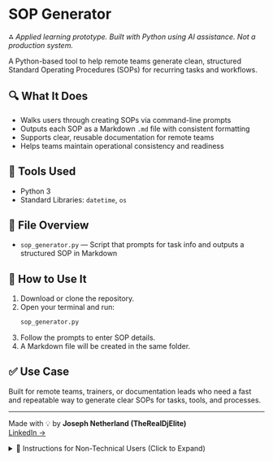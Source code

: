 # SOP Generator

⁂ _Applied learning prototype. Built with Python using AI assistance. Not a production system._

A Python-based tool to help remote teams generate clean, structured Standard Operating Procedures (SOPs) for recurring tasks and workflows.

## 🔍 What It Does
- Walks users through creating SOPs via command-line prompts
- Outputs each SOP as a Markdown `.md` file with consistent formatting
- Supports clear, reusable documentation for remote teams
- Helps teams maintain operational consistency and readiness

## 🧰 Tools Used
- Python 3
- Standard Libraries: `datetime`, `os`

## 📁 File Overview
- `sop_generator.py` — Script that prompts for task info and outputs a structured SOP in Markdown

## 🧪 How to Use It
1. Download or clone the repository.
2. Open your terminal and run:
   ```bash
   sop_generator.py
3. Follow the prompts to enter SOP details.
4. A Markdown file will be created in the same folder.

## ✅ Use Case
Built for remote teams, trainers, or documentation leads who need a fast and repeatable way to generate clear SOPs for tasks, tools, and processes.

---

Made with 💡 by **Joseph Netherland (TheRealDjElite)**  
[LinkedIn →](https://linkedin.com/in/JoeNetherland)


<details>
<summary>📘 Instructions for Non-Technical Users (Click to Expand)</summary>

### 💡 How to Use This Tool (Non-Technical Instructions)

If you’re not technical, don’t worry — here’s how you can run the SOP Generator step by step on your own computer.

---

### ✅ What You Need First:
1. A Windows or Mac computer (not a Chromebook)  
2. Python installed on your computer  
   ➤ If you don’t have it yet, download it here:  
   https://www.python.org/downloads/

---

### 🧭 Step-by-Step Instructions

#### 1. Download the SOP Generator
- Go to this page:  
  [https://github.com/TheRealDjElite/SopGenerator](https://github.com/TheRealDjElite/SopGenerator)
- Click the green **“Code”** button, then choose **“Download ZIP”**
- When the ZIP file downloads, unzip it (right-click → Extract All)

#### 2. Open the Folder
- Open the folder called `SopGenerator-main` (or similar)
- Inside, you’ll see a file named:  
  **`sop_generator.py`**

#### 3. Run the SOP Generator
- **On Windows**:  
  - In the folder, click the **address bar** at the top (where the folder path is), type `cmd`, and press **Enter**
  - A black window will open (Command Prompt)
  - Type this and press **Enter**:
    ```
    python sop_generator.py
    ```

- **On Mac**:  
  - Open the **Terminal** app
  - Type `cd ` and then drag the `SopGenerator-main` folder into the Terminal, then press **Enter**
  - Then type:
    ```
    python3 sop_generator.py
    ```

#### 4. Follow the Prompts
- The tool will ask for:
  - SOP Title  
  - Summary  
  - Tools Used  
  - Step-by-step Instructions  
  - Responsible Role  
  - Frequency
- After answering, it creates a `.md` file in the same folder

#### 5. Open or Share the SOP
- Open the file using:
  - **Notepad**, **TextEdit**, or **VS Code**
  - Paste into Google Docs or Confluence
  - Share via email or upload to a shared drive

---

### 👩‍💼 Example Use Case:
You're a team lead working remotely and want to make sure your team follows the same process for reviewing cases. Use this tool to quickly write a Standard Operating Procedure and share it with others, even if you don't have tech skills.

</details>
